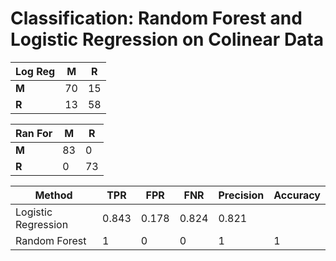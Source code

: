 # Classification: Random Forest and Logistic Regression on Colinear Data

Log Reg | M | R 
--- | --- | ---
**M** | 70 | 15
**R** | 13 | 58

Ran For | M | R 
--- | --- | ---
**M** | 83 |  0
**R** |  0 | 73


Method | TPR | FPR | FNR | Precision | Accuracy
--- | --- | --- | --- | --- | --- |
Logistic Regression |  0.843 | 0.178 | 0.824 | 0.821
Random Forest | 1 | 0 | 0 | 1 | 1 
